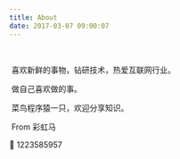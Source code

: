```yaml
---
title: About
date: 2017-03-07 09:00:07
---
```


​					

​					喜欢新鲜的事物，钻研技术，热爱互联网行业。

​								做自己喜欢做的事。

​							菜鸟程序猿一只，欢迎分享知识。

​																	From 彩虹马



🐧           1223585957